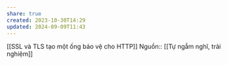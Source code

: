 ```yaml
---
share: true
created: 2023-10-30T14:29
updated: 2024-09-09T11:43
---
```

[[SSL và TLS tạo một ống bảo vệ cho HTTP]]
Nguồn:: [[Tự ngẫm nghĩ, trải nghiệm]]